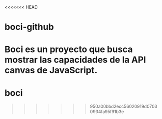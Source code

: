 <<<<<<< HEAD
# boci-github
Boci es un proyecto que busca mostrar las capacidades de la API canvas de JavaScript.
=======
# boci
>>>>>>> 950a00bbd2ecc56020919d07030934fa95f91b3e
